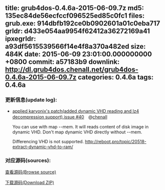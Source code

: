 title: grub4dos-0.4.6a-2015-06-09.7z
md5: 135ec84de56ecfccf096525ed85c0fc1
files:
  grub.exe: 914dbfb192ce0b0902601a01c0eba717
  grldr: d433e054aa9954f62412a36272169a41
  ipxegrldr: a93df5615539566f14e4f8a370a482ed
size: 484K
date: 2015-06-09 23:01:00.000000000 +0800
commit: a57183b9
downlink: http://dl.grub4dos.chenall.net/grub4dos-0.4.6a-2015-06-09.7z
categories: 0.4.6a
tags: 0.4.6a
---


### 更新信息(update log):
  * [applied karyonix's patch(added dynamic VHD reading and lz4 decompression support),issue #40](https://github.com/chenall/grub4dos/commit/a57183b9f47e55c3d9432269e915844302db1e44)　@[chenall](https://github.com/chenall)
    
    You can use with map --mem.
    It will reads content of disk image in dynamic VHD.
    Don't map dynamic VHD directly without --mem.
    
    Differencing VHD is not supported.
    http://reboot.pro/topic/20518-extract-dynamic-vhd-to-ram/

### 对应源码(sources):
  [查看源码(Browse source)](https://github.com/chenall/grub4dos/tree/a57183b9f47e55c3d9432269e915844302db1e44)

  [下载源码(Download ZIP)](https://github.com/chenall/grub4dos/archive/a57183b9f47e55c3d9432269e915844302db1e44.zip)
